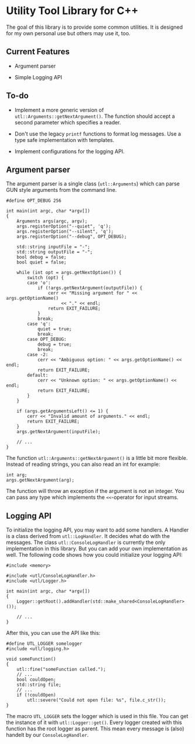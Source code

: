 Utility Tool Library for C++
============================

The goal of this library is to provide some common utilities. It is
designed for my own personal use but others may use it, too.

Current Features
----------------

  * Argument parser

  * Simple Logging API

To-do
-----

  * Implement a more generic version of
    `utl::Arguments::getNextArgument()`. The function should accept a
    second parameter which specifies a reader.

  * Don't use the legacy `printf` functions to format log messages. Use
    a type safe implementation with templates.

  * Implement configurations for the logging API.

Argument parser
---------------

The argument parser is a single class (`utl::Arguments`) which can parse
GUN style arguments from the command line.

```{.cpp}
#define OPT_DEBUG 256

int main(int argc, char *argv[])
{
    Arguments args(argc, argv);
    args.registerOption("--quiet", 'q');
    args.registerOption("--silent", 'q');
    args.registerOption("--debug", OPT_DEBUG);

    std::string inputFile = "-";
    std::string outputFile = "-";
    bool debug = false;
    bool quiet = false;

    while (int opt = args.getNextOption()) {
        switch (opt) {
        case 'o':
            if (!args.getNextArgument(outputFile)) {
                cerr << "Missing argument for " << args.getOptionName()
                     << "." << endl;
                return EXIT_FAILURE;
            }
            break;
        case 'q':
            quiet = true;
            break;
        case OPT_DEBUG:
            debug = true;
            break;
        case -2:
            cerr << "Ambiguous option: " << args.getOptionName() << endl;
            return EXIT_FAILURE;
        default:
            cerr << "Unknown option: " << args.getOptionName() << endl;
            return EXIT_FAILURE;
        }
    }

    if (args.getArgumentsLeft() <= 1) {
        cerr << "Invalid amount of arguments." << endl;
        return EXIT_FAILURE;
    }
    args.getNextArgument(inputFile);

    // ...
}
```

The function `utl::Arguments::getNextArgument()` is a little bit more
flexible. Instead of reading strings, you can also read an int for
example:

```{.cpp}
int arg;
args.getNextArgument(arg);
```

The function will throw an exception if the argument is not an integer.
You can pass any type which implements the `<<`-operator for input
streams.

Logging API
-----------

To initialize the logging API, you may want to add some handlers.  A
Handler is a class derived from `utl::LogHandler`. It decides what do
with the messages. The class `utl::ConsoleLogHandler` is currently the
only implementation in this library. But you can add your own
implementation as well. The following code shows how you could
initialize your logging API:

```{.cpp}
#include <memory>

#include <utl/ConsoleLogHandler.h>
#include <utl/Logger.h>

int main(int argc, char *argv[])
{
    Logger::getRoot().addHandler(std::make_shared<ConsoleLogHandler>());

    // ...
}
```

After this, you can use the API like this:

```{.cpp}
#define UTL_LOGGER somelogger
#include <utl/logging.h>

void someFunction()
{
    utl::fine("someFunction called.");
    // ...
    bool couldOpen;
    std::string file;
    // ...
    if (!couldOpen)
        utl::severe("Could not open file: %s", file.c_str());
}
```

The macro `UTL_LOGGER` sets the logger which is used in this file. You
can get the instance of it with `utl::Logger::get()`. Every logger
created with this function has the root logger as parent. This mean
every message is (also) handelt by our `ConsoleLogHandler`.
